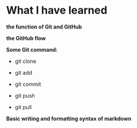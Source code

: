 # What I have learned

**the function of Git and GitHub**

**the GitHub flow**

**Some Git command:**

* git clone

* git add

* git commit

* git push

* git pull

**Basic writing and formatting syntax of markdown**